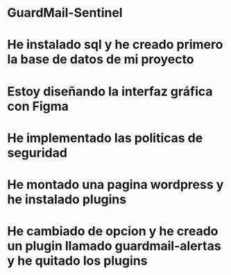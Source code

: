 # GuardMail-Sentinel
# He instalado sql y he creado primero la base de datos de mi proyecto
# Estoy diseñando la interfaz gráfica con Figma
# He implementado las politicas de seguridad
# He montado una pagina wordpress y he instalado plugins
# He cambiado de opcion y he creado un plugin llamado guardmail-alertas y he quitado los plugins
